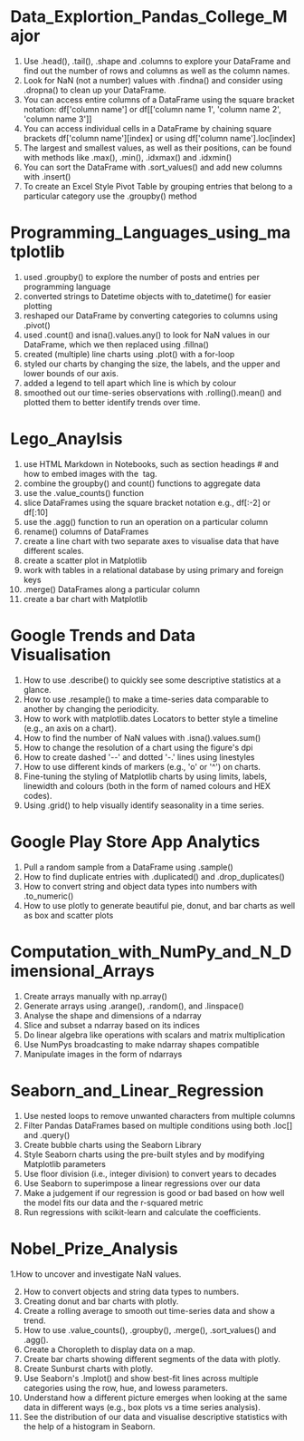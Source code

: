 # Data_Explortion_Pandas_College_Major

1. Use .head(), .tail(), .shape and .columns to explore your DataFrame and find out the number of rows and columns as well as the column names.
2. Look for NaN (not a number) values with .findna() and consider using .dropna() to clean up your DataFrame.
3. You can access entire columns of a DataFrame using the square bracket notation: df['column name'] or df[['column name 1', 'column name 2', 'column name 3']]
4. You can access individual cells in a DataFrame by chaining square brackets df['column name'][index] or using df['column name'].loc[index]
5. The largest and smallest values, as well as their positions, can be found with methods like .max(), .min(), .idxmax() and .idxmin()
6. You can sort the DataFrame with .sort_values() and add new columns with .insert()
7. To create an Excel Style Pivot Table by grouping entries that belong to a particular category use the .groupby() method

 
# Programming_Languages_using_matplotlib

1. used .groupby() to explore the number of posts and entries per programming language
2. converted strings to Datetime objects with to_datetime() for easier plotting
3. reshaped our DataFrame by converting categories to columns using .pivot()
4. used .count() and isna().values.any() to look for NaN values in our DataFrame, which we then replaced using .fillna()
5. created (multiple) line charts using .plot() with a for-loop
6. styled our charts by changing the size, the labels, and the upper and lower bounds of our axis.
7. added a legend to tell apart which line is which by colour
8. smoothed out our time-series observations with .rolling().mean() and plotted them to better identify trends over time.

# Lego_Anaylsis
1. use HTML Markdown in Notebooks, such as section headings # and how to embed images with the <img> tag.
2. combine the groupby() and count() functions to aggregate data
3. use the .value_counts() function
4. slice DataFrames using the square bracket notation e.g., df[:-2] or df[:10]
5. use the .agg() function to run an operation on a particular column
6. rename() columns of DataFrames
7. create a line chart with two separate axes to visualise data that have different scales.
8. create a scatter plot in Matplotlib
9. work with tables in a relational database by using primary and foreign keys
10. .merge() DataFrames along a particular column
11. create a bar chart with Matplotlib

# Google Trends and Data Visualisation
1. How to use .describe() to quickly see some descriptive statistics at a glance.
2. How to use .resample() to make a time-series data comparable to another by changing the periodicity.
3. How to work with matplotlib.dates Locators to better style a timeline (e.g., an axis on a chart).
4. How to find the number of NaN values with .isna().values.sum()
5. How to change the resolution of a chart using the figure's dpi
6. How to create dashed '--' and dotted '-.' lines using linestyles
7. How to use different kinds of markers (e.g., 'o' or '^') on charts.
8. Fine-tuning the styling of Matplotlib charts by using limits, labels, linewidth and colours (both in the form of named colours and HEX codes).
9. Using .grid() to help visually identify seasonality in a time series.


# Google Play Store App Analytics
1. Pull a random sample from a DataFrame using .sample()
2. How to find duplicate entries with .duplicated() and .drop_duplicates()
3. How to convert string and object data types into numbers with .to_numeric()
4. How to use plotly to generate beautiful pie, donut, and bar charts as well as box and scatter plots

# Computation_with_NumPy_and_N_Dimensional_Arrays
1. Create arrays manually with np.array()
2. Generate arrays using  .arange(), .random(), and .linspace()
3. Analyse the shape and dimensions of a ndarray
4. Slice and subset a ndarray based on its indices
5. Do linear algebra like operations with scalars and matrix multiplication
6. Use NumPys broadcasting to make ndarray shapes compatible
7. Manipulate images in the form of ndarrays

# Seaborn_and_Linear_Regression
1. Use nested loops to remove unwanted characters from multiple columns
2. Filter Pandas DataFrames based on multiple conditions using both .loc[] and .query()
3. Create bubble charts using the Seaborn Library
4. Style Seaborn charts using the pre-built styles and by modifying Matplotlib parameters
5. Use floor division (i.e., integer division) to convert years to decades
6. Use Seaborn to superimpose a linear regressions over our data
7. Make a judgement if our regression is good or bad based on how well the model fits our data and the r-squared metric
8. Run regressions with scikit-learn and calculate the coefficients.

# Nobel_Prize_Analysis
1.How to uncover and investigate NaN values.

2. How to convert objects and string data types to numbers.
3. Creating donut and bar charts with plotly.
4. Create a rolling average to smooth out time-series data and show a trend.
5. How to use .value_counts(), .groupby(), .merge(), .sort_values() and .agg().
6. Create a Choropleth to display data on a map.
7. Create bar charts showing different segments of the data with plotly.
8. Create Sunburst charts with plotly.
9. Use Seaborn's .lmplot() and show best-fit lines across multiple categories using the row, hue, and lowess parameters.
10. Understand how a different picture emerges when looking at the same data in different ways (e.g., box plots vs a time series analysis).
11. See the distribution of our data and visualise descriptive statistics with the help of a histogram in Seaborn.
